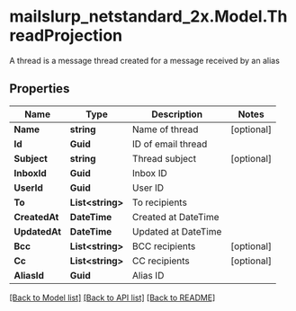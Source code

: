 # mailslurp_netstandard_2x.Model.ThreadProjection
A thread is a message thread created for a message received by an alias

## Properties

Name | Type | Description | Notes
------------ | ------------- | ------------- | -------------
**Name** | **string** | Name of thread | [optional] 
**Id** | **Guid** | ID of email thread | 
**Subject** | **string** | Thread subject | [optional] 
**InboxId** | **Guid** | Inbox ID | 
**UserId** | **Guid** | User ID | 
**To** | **List&lt;string&gt;** | To recipients | 
**CreatedAt** | **DateTime** | Created at DateTime | 
**UpdatedAt** | **DateTime** | Updated at DateTime | 
**Bcc** | **List&lt;string&gt;** | BCC recipients | [optional] 
**Cc** | **List&lt;string&gt;** | CC recipients | [optional] 
**AliasId** | **Guid** | Alias ID | 

[[Back to Model list]](../README#documentation-for-models) [[Back to API list]](../README#documentation-for-api-endpoints) [[Back to README]](../README)

